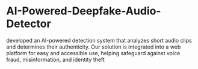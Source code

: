 # AI-Powered-Deepfake-Audio-Detector
 developed an AI-powered detection system that analyzes short audio clips and determines their authenticity. Our solution is integrated into a web platform for easy and accessible use, helping safeguard against voice fraud, misinformation, and identity theft
